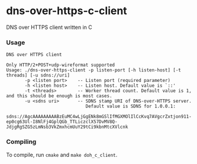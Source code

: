 # dns-over-https-c-client
DNS over HTTPS client written in C

### Usage

```
DNS over HTTPS client

Only HTTP/2+POST+udp-wireformat supported
Usage: ./dns-over-https-client -p listen-port [-h listen-host] [-t threads] [-u sdns://uri]
       -p <listen port>    -- Listen port (required parameter)
       -h <listen host>    -- Listen host. Default value is `::'
       -t <threads>        -- Worker thread count. Default value is 1, and this should be enough is most cases.
       -u <sdns uri>       -- SDNS stamp URI of DNS-over-HTTPS server.
                              Default value is SDNS for 1.0.0.1: 
                              sdns://AgcAAAAAAAAABzEuMC4wLjGgENk8mGSlIfMGXMOlIlCcKvq7AVgcrZxtjon911-ep0cg63Ul-I8NlFj4GplQGb_TTLiczclX57DvMV8Q-JdjgRgSZG5zLmNsb3VkZmxhcmUuY29tCi9kbnMtcXVlcnk
```

### Compiling

To compile, run `cmake` and `make doh_c_client`.
